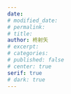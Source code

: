 ```yaml
---
date: 
# modified_date: 
# permalink: 
# title: 
author: 柊射矢
# excerpt: 
# categories: 
# published: false
# center: true
serif: true
# dark: true
---
```

